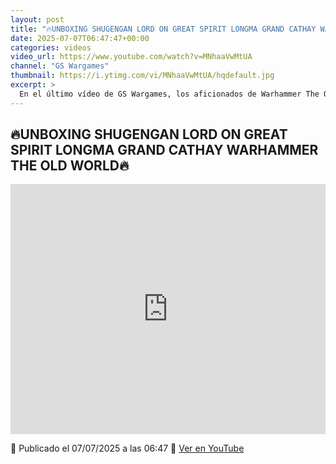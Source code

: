 ```yaml
---
layout: post
title: "🔥UNBOXING SHUGENGAN LORD ON GREAT SPIRIT LONGMA GRAND CATHAY WARHAMMER THE OLD WORLD🔥"
date: 2025-07-07T06:47:47+00:00
categories: videos
video_url: https://www.youtube.com/watch?v=MNhaaVwMtUA
channel: "GS Wargames"
thumbnail: https://i.ytimg.com/vi/MNhaaVwMtUA/hqdefault.jpg
excerpt: >
  En el último vídeo de GS Wargames, los aficionados de Warhammer The Old World podrán disfrutar de un emocionante unboxing del Shugengan Lord on Great Spirit Longma, una impresionante miniatura de Grand Cathay. Este lanzamiento promete enriquecer las colecciones y estrategias de los jugadores, ofreciendo nuevas posibilidades en el campo de batalla del Viejo Mundo. Acompáñanos en El Heraldo del Viejo Mundo mientras exploramos los detalles y características de esta figura tan esperada.
---
```


## 🔥UNBOXING SHUGENGAN LORD ON GREAT SPIRIT LONGMA GRAND CATHAY WARHAMMER THE OLD WORLD🔥

<iframe width="100%" height="400" src="https://www.youtube.com/embed/MNhaaVwMtUA" frameborder="0" allowfullscreen></iframe>

📅 Publicado el 07/07/2025 a las 06:47
🔗 [Ver en YouTube](https://www.youtube.com/watch?v=MNhaaVwMtUA)
